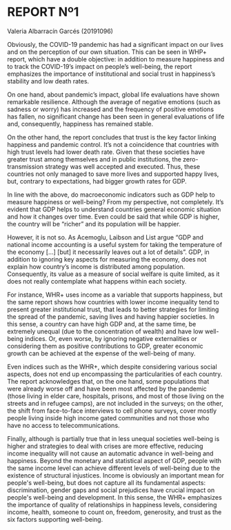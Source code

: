 # REPORT Nº1


Valeria Albarracín Garcés (20191096)

Obviously, the COVID-19 pandemic has had a significant impact on our lives and on the perception of our own situation. This can be seen in WHP+ report, which have a double objective: in addition to measure happiness and to track the COVID-19’s impact on people’s well-being, the report emphasizes the importance of institutional and social trust in happiness’s stability and low death rates.

On one hand, about pandemic’s impact, global life evaluations have shown remarkable resilience. Although the average of negative emotions (such as sadness or worry) has increased and the frequency of positive emotions has fallen, no significant change has been seen in general evaluations of life and, consequently, happiness has remained stable.

On the other hand, the report concludes that trust is the key factor linking happiness and pandemic control. It’s not a coincidence that countries with high trust levels had lower death rate. Given that these societies have greater trust among themselves and in public institutions, the zero-transmission strategy was well accepted and executed. Thus, these countries not only managed to save more lives and supported happy lives, but, contrary to expectations, had bigger growth rates for GDP.

In line with the above, do macroeconomic indicators such as GDP help to measure happiness or well-being? From my perspective, not completely. It’s evident that GDP helps to understand countries general economic situation and how it changes over time. Even could be said that while GDP is higher, the country will be “richer” and its population will be happier.

However, it is not so. As Acemoglu, Laibson and List argue “GDP and national income accounting is a useful system for taking the temperature of the economy […] [but] it necessarily leaves out a lot of details”. GDP, in addition to ignoring key aspects for measuring the economy, does not explain how country’s income is distributed among population. Consequently, its value as a measure of social welfare is quite limited, as it does not really contemplate what happens within each society.

For instance, WHR+ uses income as a variable that supports happiness, but the same report shows how countries with lower income inequality tend to present greater institutional trust, that leads to better strategies for limiting the spread of the pandemic, saving lives and having happier societies. In this sense, a country can have high GDP and, at the same time, be extremely unequal (due to the concentration of wealth) and have low well-being indices. Or, even worse, by ignoring negative externalities or considering them as positive contributions to GDP, greater economic growth can be achieved at the expense of the well-being of many.

Even indices such as the WHR+, which despite considering various social aspects, does not end up encompassing the particularities of each country. The report acknowledges that, on the one hand, some populations that were already worse off and have been most affected by the pandemic (those living in elder care, hospitals, prisons, and most of those living on the streets and in refugee camps), are not included in the surveys; on the other, the shift from face-to-face interviews to cell phone surveys, cover mostly people living inside high income gated communities and not those who have no access to telecommunications.

Finally, although is partially true that in less unequal societies well-being is higher and strategies to deal with crises are more effective, reducing income inequality will not cause an automatic advance in well-being and happiness. Beyond the monetary and statistical aspect of GDP, people with the same income level can achieve different levels of well-being due to the existence of structural injustices. Income is obviously an important mean for people's well-being, but does not capture all its fundamental aspects: discrimination, gender gaps and social prejudices have crucial impact on people's well-being and development. In this sense, the WHR+ emphasizes the importance of quality of relationships in happiness levels, considering income, health, someone to count on, freedom, generosity, and trust as the six factors supporting well-being. 

